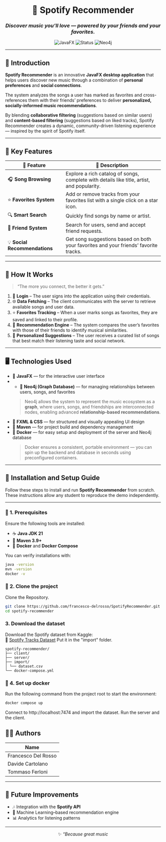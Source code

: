 <div align="center">

# 🎵 **Spotify Recommender**

### *Discover music you’ll love — powered by your friends and your favorites.*

![JavaFX](https://img.shields.io/badge/JavaFX-Application-blue?style=flat-square&logo=java)
![Status](https://img.shields.io/badge/status-Active-success?style=flat-square)
![Neo4j](https://img.shields.io/badge/Neo4j-Graph%20Database-green?style=flat-square&logo=neo4j)

</div>

---

## 📖 **Introduction**

**Spotify Recommender** is an innovative **JavaFX desktop application** that helps users discover new music through a combination of **personal preferences** and **social connections**.

The system analyzes the songs a user has marked as favorites and cross-references them with their friends’ preferences to deliver **personalized, socially-informed music recommendations**.

By blending **collaborative filtering** (suggestions based on similar users) and **content-based filtering** (suggestions based on liked tracks), Spotify Recommender creates a dynamic, community-driven listening experience — inspired by the spirit of Spotify itself.

---

## 🚀 **Key Features**

| 🌟 Feature | 💬 Description |
|-------------|----------------|
| 🎧 **Song Browsing** | Explore a rich catalog of songs, complete with details like title, artist, and popularity. |
| ⭐ **Favorites System** | Add or remove tracks from your favorites list with a single click on a star icon. |
| 🔍 **Smart Search** | Quickly find songs by name or artist. |
| 👥 **Friend System** | Search for users, send and accept friend requests. |
| 💡 **Social Recommendations** | Get song suggestions based on both your favorites and your friends’ favorite tracks. |

---

## 🧠 **How It Works**

> “The more you connect, the better it gets.”  

1. 🧾 **Login** – The user signs into the application using their credentials.  
2. 🌐 **Data Fetching** – The client communicates with the server to retrieve available songs and user data.  
3. ⭐ **Favorites Tracking** – When a user marks songs as favorites, they are saved and linked to their profile.  
4. 🧩 **Recommendation Engine** – The system compares the user’s favorites with those of their friends to identify musical similarities.  
5. 🎯 **Personalized Suggestions** – The user receives a curated list of songs that best match their listening taste and social network.

---

## 🖥️ **Technologies Used**

- 🧩 **JavaFX** — for the interactive user interface  
- - 🧠 **Neo4j (Graph Database)** — for managing relationships between users, songs, and favorites  
  > Neo4j allows the system to represent the music ecosystem as a **graph**, where users, songs, and friendships are interconnected nodes, enabling advanced **relationship-based recommendations**.  
- 🧱 **FXML & CSS** — for structured and visually appealing UI design  
- 🧰 **Maven** — for project build and dependency management
- 🐳 **Docker** — for easy setup and deployment of the server and Neo4j database  
  > Docker ensures a consistent, portable environment — you can spin up the backend and database in seconds using preconfigured containers.

---

## 🧩 **Installation and Setup Guide**

Follow these steps to install and run **Spotify Recommender** from scratch.  
These instructions allow any student to reproduce the demo independently.

---

### 🧰 **1. Prerequisites**

Ensure the following tools are installed:

- ☕ **Java JDK 21**  
- 🧱 **Maven 3.9+**  
- 🐳 **Docker** and **Docker Compose**  

You can verify installations with:
```bash
java -version
mvn -version
docker -v
```

### 🧰 **2. Clone the project**

Clone the Repository.
 ```bash
git clone https://github.com/francesco-delrosso/SpotifyRecommender.git
cd spotify-recommender
 ```

### **3. Download the dataset**

Download the Spotify dataset from Kaggle:  
🔗 [Spotify Tracks Dataset](https://www.kaggle.com/datasets/maharshipandya/-spotify-tracks-dataset)
Put it in the "import" folder.
```
spotify-recommender/
├── client/
├── server/
├── import/
│ └── dataset.csv
└── docker-compose.yml
```

### **🐳 4. Set up docker**

Run the following command from the project root to start the environment:

```bash
docker compose up
```
Connect to http://localhost:7474 and import the dataset.
Run the server and the client.

## 👨‍💻 **Authors**

| Name |
|------|
| Francesco Del Rosso | 
| Davide Cartolano |
| Tommaso Ferloni |

---

## 💬 **Future Improvements**

- 🎶 Integration with the **Spotify API**  
- 🧠 Machine Learning–based recommendation engine   
- 📊 Analytics for listening patterns  

---

<div align="center">

✨ *“Because great music*
